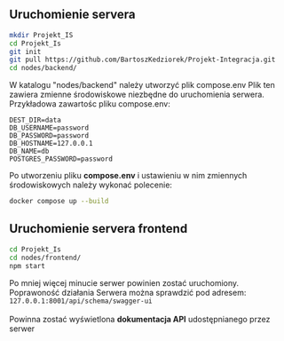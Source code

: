 ## Uruchomienie servera
```bash
mkdir Projekt_IS
cd Projekt_Is
git init
git pull https://github.com/BartoszKedziorek/Projekt-Integracja.git
cd nodes/backend/
```
W katalogu "nodes/backend" należy utworzyć plik compose.env
Plik ten zawiera zmienne środowiskowe niezbędne do uruchomienia
serwera. Przykładowa zawartośc pliku compose.env:
```
DEST_DIR=data
DB_USERNAME=password
DB_PASSWORD=password
DB_HOSTNAME=127.0.0.1
DB_NAME=db
POSTGRES_PASSWORD=password
```
Po utworzeniu pliku **compose.env** i ustawieniu w nim zmiennych
środowiskowych należy wykonać polecenie:
```bash
docker compose up --build
```

## Uruchomienie servera frontend
```bash
cd Projekt_Is
cd nodes/frontend/
npm start
```

Po mniej więcej minucie serwer powinien zostać uruchomiony. Poprawoność działania
Serwera można sprawdzić pod adresem:
```127.0.0.1:8001/api/schema/swagger-ui```<br /><br />
Powinna zostać wyświetlona **dokumentacja API** udostępnianego przez serwer
